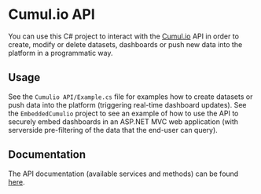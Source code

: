 # Cumul.io API

You can use this C# project to interact with the [Cumul.io](https://cumul.io) API in order to create, modify or delete datasets, dashboards or push new data into the platform in a programmatic way.

## Usage

See the `Cumulio API/Example.cs` file for examples how to create datasets or push data into the platform (triggering real-time dashboard updates).
See the `EmbeddedCumulio` project to see an example of how to use the API to securely embed dashboards in an ASP.NET MVC web application (with serverside pre-filtering of the data that the end-user can query).

## Documentation

The API documentation (available services and methods) can be found [here](http://documentation.cumul.io/apidocs.html).
